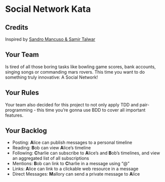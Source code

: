 # Social Network Kata
## Credits

Inspired by [Sandro Mancuso & Samir Talwar](http://monospacedmonologues.com/post/49250842364/the-social-networking-kata)

## Your Team

Is tired of all those boring tasks like bowling game scores, bank accounts, singing songs or commanding mars rovers. This time you want to do something truly innovative: A Social Network!

## Your Rules

Your team also decided for this project to not only apply TDD and pair-programming - this time you’re gonna use BDD to cover all important features.

## Your Backlog

- Posting: **A**lice can publish messages to a personal timeline
- Reading: **B**ob can view **A**lice’s timeline
- Following: **C**harlie can subscribe to **A**lice’s and **B**ob’s timelines, and view an aggregated list of all subscriptions
- Mentions: **B**ob can link to **C**harlie in a message using “@”
- Links: **A**lice can link to a clickable web resource in a message
- Direct Messages: **M**allory can send a private message to **A**lice